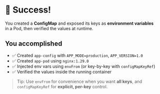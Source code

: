 # 🎉 Success!

You created a **ConfigMap** and exposed its keys as **environment variables** in a Pod, then verified the values at runtime.

## You accomplished
- ✅ Created `app-config` with `APP_MODE=production`, `APP_VERSION=1.0`
- ✅ Created `app-pod` using `nginx:1.29.0`
- ✅ Injected env vars using `envFrom` (or key-by-key with `configMapKeyRef`)
- ✅ Verified the values inside the running container

> Tip: Use `envFrom` for convenience when you want **all keys**, and `configMapKeyRef` for **explicit, per-key** control.
